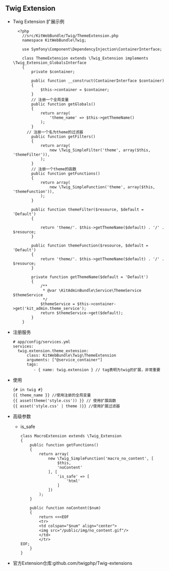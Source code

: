 ## Twig Extension 

- Twig Extension 扩展示例

        <?php
          //src/KitWebBundle/Twig/ThemeExtension.php
          namespace KitWebBundle\Twig;
          
          use Symfony\Component\DependencyInjection\ContainerInterface;
          
          class ThemeExtension extends \Twig_Extension implements \Twig_Extension_GlobalsInterface
          {
              private $container;
              
              public function __construct(ContainerInterface $container)
              {
                  $this->container = $container;
              }
              // 注册一个全局变量
              public function getGlobals()
              {
                  return array(
                      'theme_name' => $this->getThemeName()
                  );
              }
            // 注册一个名为theme的过滤器
              public function getFilters()
              {
                  return array(
                      new \Twig_SimpleFilter('theme', array($this, 'themeFilter')),
                  );
              }
              // 注册一个theme的函数
              public function getFunctions()
              {
                  return array(
                      new \Twig_SimpleFunction('theme', array($this, 'themeFunction')),
                  );
              }
              
              public function themeFilter($resource, $default = 'Default')
              {
                  
                  return 'theme/'. $this->getThemeName($default) . '/' . $resource;
              }
              
              public function themeFunction($resource, $default = 'Default')
              {
                  return 'theme/'. $this->getThemeName($default) . '/' . $resource;
              }
              
              private function getThemeName($default = 'Default')
              {
                  /**
                   * @var \KitAdminBundle\Service\ThemeService $themeService
                   */
                  $themeService = $this->container->get('kit_admin.theme_service');
                  return $themeService->get($default);
              }
          }

- 注册服务

      # app/config/services.yml
      services:
        twig.extension.theme_extension:
            class: KitWebBundle\Twig\ThemeExtension
            arguments: ["@service_container"]
            tags:
               - { name: twig.extension } // tag表明为twig的扩展，非常重要

- 使用

      {# in twig #}
      {{ theme_name }} //使用注册的全局变量
      {{ asset(theme('style.css')) }} // 使用扩展函数
      {{ asset('style.css' | theme )}} //使用扩展过滤器

- 高级参数
    - is_safe
    
          class MacroExtension extends \Twig_Extension
          {
              public function getFunctions()
              {
                  return array(
                      new \Twig_SimpleFunction('macro_no_content', [
                          $this,
                          'noContent'
                      ], [
                          'is_safe' => [
                              'html'
                          ]
                      ])
                  );
              }
        
              public function noContent($num)
              {
                  return <<<EOF
                  <tr>
                  <td colspan="$num" align="center">
                  <img src="/public/img/no_content.gif"/>
                  </td>
                  </tr>
          EOF;
              }
          }


- 官方Extension仓库:github.com/twigphp/Twig-extensions
